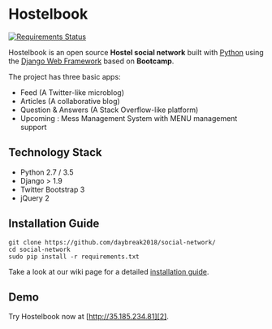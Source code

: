 # Hostelbook
[![Requirements Status](https://requires.io/github/daybreak2018/social-network/requirements.svg?branch=master)](https://requires.io/github/daybreak2018/social-network/requirements/?branch=master)

Hostelbook is an open source **Hostel social network** built with [Python][0] using the [Django Web Framework][1] based on **Bootcamp**.

The project has three basic apps:

* Feed (A Twitter-like microblog)
* Articles (A collaborative blog)
* Question & Answers (A Stack Overflow-like platform)
* Upcoming : Mess Management System with MENU management support

## Technology Stack

- Python 2.7 / 3.5
- Django > 1.9
- Twitter Bootstrap 3
- jQuery 2


## Installation Guide
```
git clone https://github.com/daybreak2018/social-network/
cd social-network
sudo pip install -r requirements.txt
```
Take a look at our wiki page for a detailed [installation guide][3].


## Demo

Try Hostelbook now at [http://35.185.234.81][2].

[0]: https://www.python.org/
[1]: https://www.djangoproject.com/
[2]: http://35.185.234.81
[3]: https://github.com/daybreak2018/social-network/blob/master/installation_guide.md
